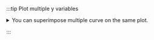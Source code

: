 :::tip Plot multiple y variables

<details>
    <summary>
    You can superimpose multiple curve on the same plot.
    </summary>
    <div>


This tool allows you to visualize multiple entries on the same graph. For example, the permeability of methane, nitrogen, and oxygen can be visualized simultaneously. You can select, in the `y axis` menu, the variables that you want to see. 

![](multi_val.gif)

Every curve will be plotted with a different color, and you can zoom in by selecting the area you want and zoom out by double-clicking on the graph. Additionally, you can hide and show curves by clicking on the corresponding eye at the bottom of the graph.

</div>

</details>

:::